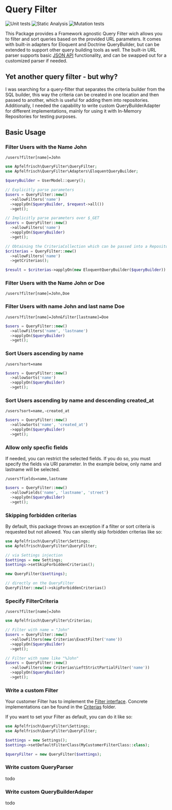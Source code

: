 # Query Filter

![Unit tests](https://github.com/Apfelfrisch/query-filter/actions/workflows/phpunit.yml/badge.svg)
![Static Analysis](https://github.com/Apfelfrisch/query-filter/actions/workflows/phpstan.yml/badge.svg)
![Mutation tests](https://github.com/Apfelfrisch/query-filter/actions/workflows/infection.yml/badge.svg)

This Package provides a Framework agnostic Query Filter wich allows you to filter and sort queries based on the provided URL parameters. It comes with built-in adapters for Eloquent and Doctrine QueryBuilder, but can be extended to support other query building tools as well. The built-in URL parser supports basic [JSON API](https://jsonapi.org/) functionality, and can be swapped out for a customized parser if needed.

## Yet another query filter - but why?

I was searching for a query-filter that separates the criteria builder from the SQL builder, this way the criteria can be created in one location and then passed to another, which is useful for adding them into repositories. Additionally, I needed the capability to write custom QueryBuilderAdapter for different implementations, mainly for using it with In-Memory Repositories for testing purposes.

## Basic Usage

### Filter Users with the Name John 

`/users?filter[name]=John`

```php
use Apfelfrisch\QueryFilter\QueryFilter;
use Apfelfrisch\QueryFilter\Adapters\EloquentQueryBuilder;

$queryBuilder = UserModel::query();

// Explicitly parse parameters
$users = QueryFilter::new()
  ->allowFilters('name')
  ->applyOn($queryBuilder, $request->all())
  ->get();

// Implicitly parse parameters over $_GET
$users = QueryFilter::new()
  ->allowFilters('name')
  ->applyOn($queryBuilder)
  ->get();

// Obtaining the CriteriaCollection which can be passed into a Repository, for example.
$criterias = QueryFilter::new()
  ->allowFilters('name')
  ->getCriterias();

$result = $criterias->applyOn(new EloquentQueryBuilder($queryBuilder))
```

### Filter Users with the Name John or Doe

`/users?filter[name]=John,Doe`

### Filter Users with name John and last name Doe

`/users?filter[name]=John&filter[lastname]=Doe`

```php
$users = QueryFilter::new()
  ->allowFilters('name', 'lastname')
  ->applyOn($queryBuilder)
  ->get();
```

### Sort Users ascending by name

`/users?sort=name`

```php
$users = QueryFilter::new()
  ->allowSorts('name')
  ->applyOn($queryBuilder)
  ->get();
```

### Sort Users ascending by name and descending created_at 

`/users?sort=name,-created_at`

```php
$users = QueryFilter::new()
  ->allowSorts('name', 'created_at')
  ->applyOn($queryBuilder)
  ->get();
```

### Allow only specfic fields

If needed, you can restrict the selected fields. If you do so, you must specify the fields via URI parameter. In the example below, only name and lastname will be selected.

`/users?fields=name,lastname`

```php
$users = QueryFilter::new()
  ->allowFields('name', 'lastname', 'street')
  ->applyOn($queryBuilder)
  ->get();
```

### Skipping forbidden criterias

By default, this package throws an exception if a filter or sort criteria is requested but not allowed. You can silently skip forbidden criterias like so:

```php
use Apfelfrisch\QueryFilter\Settings;
use Apfelfrisch\QueryFilter\QueryFilter;

// via Settings injection
$settings = new Settings;
$settings->setSkipForbiddenCriterias();

new QueryFilter($settings);

// directly on the QueryFilter
QueryFilter::new()->skipForbiddenCriterias()
```

### Specify FilterCriteria

`/users?filter[name]=John`

```php
use Apfelfrisch\QueryFilter\Criterias;

// Filter with name = "John"
$users = QueryFilter::new()
  ->allowFilters(new Criterias\ExactFilter('name'))
  ->applyOn($queryBuilder)
  ->get();

// Filter with name like "%John"
$users = QueryFilter::new()
  ->allowFilters(new Criterias\LeftStrictPartialFilter('name'))
  ->applyOn($queryBuilder)
  ->get();
```

### Write a custom Filter
Your customer Filter has to implement the [Filter interface](https://github.com/Apfelfrisch/query-filter/blob/main/src/Criterias/Filter.php). Concrete implementations can be found in the [Criterias](https://github.com/Apfelfrisch/query-filter/tree/main/src/Criterias) folder.

If you want to set your Filter as default, you can do it like so:

```php
use Apfelfrisch\QueryFilter\Settings;
use Apfelfrisch\QueryFilter\QueryFilter;

$settings = new Settings();
$settings->setDefaultFilterClass(MyCustomerFilterClass::class);

$queryFilter = new QueryFilter($settings);
```

### Write custom QueryParser
todo

### Write custom QueryBuilderAdaper
todo
